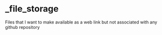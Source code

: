 # _file_storage
Files that I want to make available as a web link but not associated with any github repository
